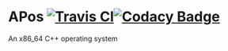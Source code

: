 # APos [![Travis CI](https://travis-ci.com/Ashwin-Paudel/APos.svg?branch=main)](https://travis-ci.com/Ashwin-Paudel/APos.svg?branch=main)[![Codacy Badge](https://app.codacy.com/project/badge/Grade/b59d95f0d46249b9b5428d132937fd73)](https://www.codacy.com/gh/Ashwin-Paudel/APos/dashboard?utm_source=github.com&amp;utm_medium=referral&amp;utm_content=Ashwin-Paudel/APos&amp;utm_campaign=Badge_Grade)

An x86_64 C++ operating system
